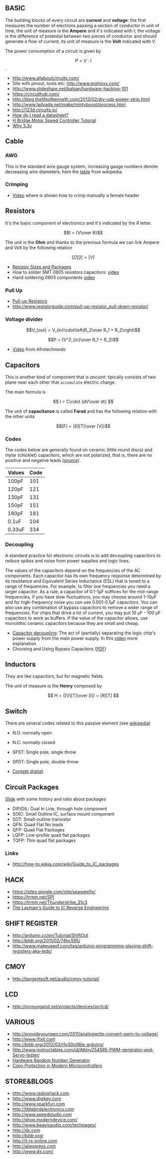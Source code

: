 

## BASIC

The building blocks of every circuit are **current** and **voltage**: the first
measures the number of electrons passing a section of conductor in unit of time,
the unit of measure is the **Ampere** and it's indicated with $I$;
the voltage is the difference of potential between two pieces of conductor
and should generate a flow of current; its unit of measure is the **Volt**
indicated with $V$.

The power consumption of a circuit is given by

$$P=V\cdot I$$.


 - http://www.allaboutcircuits.com/
 - Site with pinout, tools etc: http://www.pighixxx.com/
 - http://www.slideshare.net/balgan/hardware-hacking-101
 - https://circuithub.com/
 - http://blog.thelifeofkenneth.com/2013/02/diy-usb-power-strip.html
 - http://www.ladyada.net/make/mintyboost/process.html
 - http://123d.circuits.io/
 - [How do I read a datasheet?](http://www.youtube.com/watch?v=DZIFlV6wAZA)
 - [H Bridge Motor Speed Controller Tutorial](https://www.youtube.com/watch?v=iYafyPZ15g8)
 - [Why 3.3v](http://www.societyofrobots.com/robotforum/index.php?topic=15573.0)

## Cable

### AWG

This is the standard wire gauge system, increasing gauge numbers denote decreasing wire
diameters; here the [table](https://it.wikipedia.org/wiki/American_wire_gauge#Tabella_delle_dimensioni_dei_fili_AWG)
from wikipedia.

### Crimping

 - [Video](https://www.youtube.com/watch?v=wEPdB-W3-Tc) where is shown how to crimp manually a female header

## Resistors

It's the basic component of electronics and it's indicated by the $R$ letter.

$$I = {V\over R}$$

The unit is the **Ohm** and thanks to the previous formula we can link Ampere and
Volt by the following relation

$$[\Omega][I] = [V]$$

 - [Resistor Sizes and Packages](http://www.resistorguide.com/resistor-sizes-and-packages/)
 - How to solder SMT 0805 resistors capacitors: [video](https://www.youtube.com/watch?v=PU7wLcuqc-I)
 - Hand soldering 0603 components [video](https://www.youtube.com/watch?v=fqHleZjTaH8)

### Pull Up

 - [Pull-up Resistors](https://learn.sparkfun.com/tutorials/pull-up-resistors)
 - http://www.resistorguide.com/pull-up-resistor_pull-down-resistor/

### Voltage divider

$$V_{out} = V_{in}\cdot\left(R_2\over R_1 + R_2\right)$$

$$P = {V^2_{in}\over R_1 + R_2}$$

 - [Video](https://www.youtube.com/watch?v=XxLKfAZrhbM) from Afrotechmods

## Capacitors

This is another kind of component that is *ancient*: tipically consists of two plane
near each other that ``accumulate`` electric charge.

The main formula is

$$
I = C\cdot {dV\over dt}
$$

The unit of **capacitance** is called **Farad** and has the following relation with the other units

$$[F] = {[I][T]\over [V]}$$

### Codes

The codes below are generally found on ceramic (little round discs) and mylar (chicklet) capacitors,
which are not polarized, that is, there are no positive and negative leads ([source](http://beamdream.solarbotics.net/Tutorials/CapGuide.htm)).

| Values | Code |
|--------|------|
| 100pF  | 101  |
| 120pF  | 121  |
| 130pF  | 131  |
| 150pF  | 151  |
| 180pF  | 181  |
| 0.1uF  | 104  |
| 0.33uF | 334  |

### Decoupling

A standard practice for electronic circuits is to add decoupling capacitors to reduce
spikes and noise from power supplies and logic lines.

The values of the capacitors depend on the frequencies of the AC components. Each capacitor
has its own frequency response determined by its resistance and Equivalent Series Inductance (ESL)
that is tuned to a range of frequencies. For example, to filter low frequencies you need a
larger capacitor. As a rule, a capacitor of 0.1-1µF suffices for the mid-range frequencies,
if you have slow fluctuations, you may choose around 1-10µF and for high-frequency noise you can
use 0.001-0.1µF capacitors. You can also use any combination of bypass capacitors to remove a wider
range of frequencies. For chips that drive a lot of current, you may put 10 µF - 100 µF capacitors
to work as buffers. If the value of the capacitor allows, use monolithic ceramic capacitors because
they are small and cheap.

 - [Capacitor decoupling](http://www.vagrearg.org/content/decoupling): The act of (partially) separating the logic chip's power supply from the main power supply. In this [video](https://www.youtube.com/watch?v=jz1IHapsrdk) more explanation
 - Choosing and Using Bypass Capacitors ([PDF](https://www.intersil.com/content/dam/Intersil/documents/an13/an1325.pdf))

## Inductors

They are like capacitors, but for magnetic fields.

The unit of measure is the **Henry** composed by

$$
H = {[V][T]\over [I]} = [R][T]
$$

## Switch

There are several codes related to this passive element (see [wikipedia](https://en.wikipedia.org/wiki/Switch#Contact_terminology))

 - N.O: normally open
 - N.C: normally closed
 - SPST: Single pole, single throw
 - SPDT: Single pole, double throw

 - [Contatti digitali](https://checco76.wordpress.com/2010/11/09/contatti-digitali-no-nc-spst-spdt-brief-tutorial/)

## Circuit Packages

[Slide](http://security.cs.rpi.edu/courses/hwre-spring2014/Lecture2_Packaging.pdf) with some
history and ratio about packages

 - DIP/DIL: Dual In Line, through hole component
 - SOIC: Small Outline IC, surface mount component
 - SOT: Small-outline transistor
 - QFN: Quad Flat No leads
 - QFP: Quad Flat Packages
 - LQFP: Low-profile quad flat packages
 - TQFP: Thin quad flat packages

### Links

 - http://how-to.wikia.com/wiki/Guide_to_IC_packages

HACK
----

 - https://sites.google.com/site/seagatefix/
 - https://trmm.net/SPI
 - https://trmm.net/Thunderstrike_31c3
 - [The Layman's Guide to IC Reverse Engineering](http://siliconzoo.org/tutorial.html)

SHIFT REGISTER
--------------

 - http://arduino.cc/en/Tutorial/ShiftOut
 - http://bildr.org/2011/02/74hc595/
 - http://www.makeuseof.com/tag/arduino-programming-playing-shift-registers-aka-leds/

CMOY
----

 - http://tangentsoft.net/audio/cmoy-tutorial/

LCD
---

 - http://jormungand.net/projects/devices/avrlcd/

VARIOUS
-------
 - http://provideyourown.com/2011/analogwrite-convert-pwm-to-voltage/
 - http://www.ifixit.com
 - http://bildr.org/2012/03/rfp30n06le-arduino/
 - http://www.instructables.com/id/Attiny254585-PWM-generator-and-Servo-tester/
 - [Hardware Random Number Generator](http://iank.org/trng.html)
 - [Copy Protection in Modern Microcontrollers](http://www.cl.cam.ac.uk/~sps32/mcu_lock.html)

STORE&BLOGS
-----------

 - http://www.radioshack.com
 - http://www.digikey.com
 - http://www.sparkfun.com
 - http://littlebirdelectronics.com
 - http://www.seeedstudio.com
 - http://shop.moderndevice.com/
 - http://www.beavisaudio.com/techpages/
 - http://dx.com
 - http://bildr.org/
 - http://it.rs-online.com
 - http://aliexpress.com
 - http://www.dx.com/
